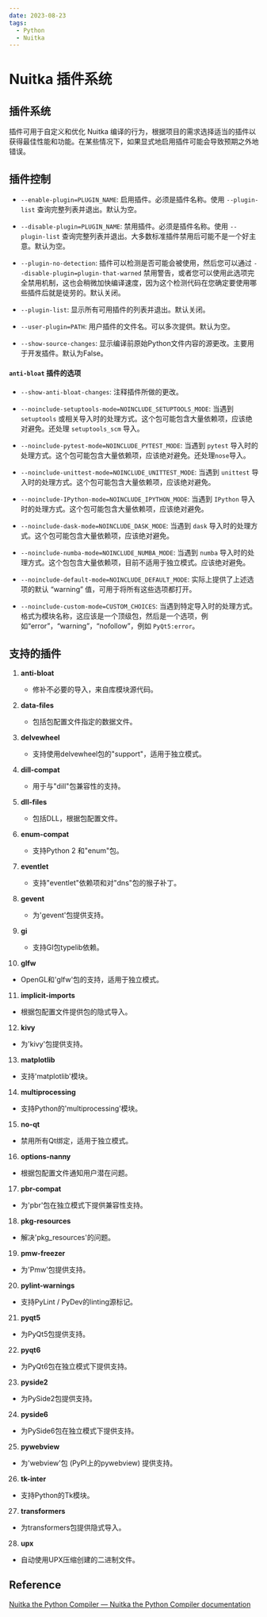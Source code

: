 ```yaml
---
date: 2023-08-23
tags:
  - Python
  - Nuitka
---
```


# Nuitka 插件系统


## 插件系统

插件可用于自定义和优化 Nuitka 编译的行为，根据项目的需求选择适当的插件以获得最佳性能和功能。在某些情况下，如果显式地启用插件可能会导致预期之外地错误。

## 插件控制

- `--enable-plugin=PLUGIN_NAME`: 启用插件。必须是插件名称。使用 `--plugin-list` 查询完整列表并退出。默认为空。

- `--disable-plugin=PLUGIN_NAME`: 禁用插件。必须是插件名称。使用 `--plugin-list` 查询完整列表并退出。大多数标准插件禁用后可能不是一个好主意。默认为空。

- `--plugin-no-detection`: 插件可以检测是否可能会被使用，然后您可以通过 `--disable-plugin=plugin-that-warned` 禁用警告，或者您可以使用此选项完全禁用机制，这也会稍微加快编译速度，因为这个检测代码在您确定要使用哪些插件后就是徒劳的。默认关闭。

- `--plugin-list`: 显示所有可用插件的列表并退出。默认关闭。

- `--user-plugin=PATH`: 用户插件的文件名。可以多次提供。默认为空。

- `--show-source-changes`: 显示编译前原始Python文件内容的源更改。主要用于开发插件。默认为False。

#### `anti-bloat` 插件的选项

- `--show-anti-bloat-changes`: 注释插件所做的更改。

- `--noinclude-setuptools-mode=NOINCLUDE_SETUPTOOLS_MODE`: 当遇到 `setuptools` 或相关导入时的处理方式。这个包可能包含大量依赖项，应该绝对避免。还处理 `setuptools_scm` 导入。

- `--noinclude-pytest-mode=NOINCLUDE_PYTEST_MODE`: 当遇到 `pytest` 导入时的处理方式。这个包可能包含大量依赖项，应该绝对避免。还处理`nose`导入。

- `--noinclude-unittest-mode=NOINCLUDE_UNITTEST_MODE`: 当遇到 `unittest` 导入时的处理方式。这个包可能包含大量依赖项，应该绝对避免。

- `--noinclude-IPython-mode=NOINCLUDE_IPYTHON_MODE`: 当遇到 `IPython` 导入时的处理方式。这个包可能包含大量依赖项，应该绝对避免。

- `--noinclude-dask-mode=NOINCLUDE_DASK_MODE`: 当遇到 `dask` 导入时的处理方式。这个包可能包含大量依赖项，应该绝对避免。

- `--noinclude-numba-mode=NOINCLUDE_NUMBA_MODE`: 当遇到 `numba` 导入时的处理方式。这个包包含大量依赖项，目前不适用于独立模式。应该绝对避免。

- `--noinclude-default-mode=NOINCLUDE_DEFAULT_MODE`: 实际上提供了上述选项的默认 “warning” 值，可用于将所有这些选项都打开。

- `--noinclude-custom-mode=CUSTOM_CHOICES`: 当遇到特定导入时的处理方式。格式为模块名称，这应该是一个顶级包，然后是一个选项，例如“error”，“warning”，“nofollow”，例如 `PyQt5:error`。

## 支持的插件

1. **anti-bloat**
   - 修补不必要的导入，来自库模块源代码。

2. **data-files**
   - 包括包配置文件指定的数据文件。

3. **delvewheel**
   - 支持使用delvewheel包的"support"，适用于独立模式。

4. **dill-compat**
   - 用于与"dill"包兼容性的支持。

5. **dll-files**
   - 包括DLL，根据包配置文件。

6. **enum-compat**
   - 支持Python 2 和"enum"包。

7. **eventlet**
   - 支持"eventlet"依赖项和对"dns"包的猴子补丁。

8. **gevent**
   - 为'gevent'包提供支持。

9. **gi**
   - 支持GI包typelib依赖。

10. **glfw**
   - OpenGL和'glfw'包的支持，适用于独立模式。

11. **implicit-imports**
   - 根据包配置文件提供包的隐式导入。

12. **kivy**
   - 为'kivy'包提供支持。

13. **matplotlib**
   - 支持'matplotlib'模块。

14. **multiprocessing**
   - 支持Python的'multiprocessing'模块。

15. **no-qt**
   - 禁用所有Qt绑定，适用于独立模式。

16. **options-nanny**
   - 根据包配置文件通知用户潜在问题。

17. **pbr-compat**
   - 为'pbr'包在独立模式下提供兼容性支持。

18. **pkg-resources**
   - 解决'pkg_resources'的问题。

19. **pmw-freezer**
   - 为'Pmw'包提供支持。

20. **pylint-warnings**
   - 支持PyLint / PyDev的linting源标记。

21. **pyqt5**
   - 为PyQt5包提供支持。

22. **pyqt6**
   - 为PyQt6包在独立模式下提供支持。

23. **pyside2**
   - 为PySide2包提供支持。

24. **pyside6**
   - 为PySide6包在独立模式下提供支持。

25. **pywebview**
   - 为'webview'包 (PyPI上的pywebview) 提供支持。

26. **tk-inter**
   - 支持Python的Tk模块。

27. **transformers**
   - 为transformers包提供隐式导入。

28. **upx**
   - 自动使用UPX压缩创建的二进制文件。

## Reference

[Nuitka the Python Compiler — Nuitka the Python Compiler documentation](https://nuitka.net/)
